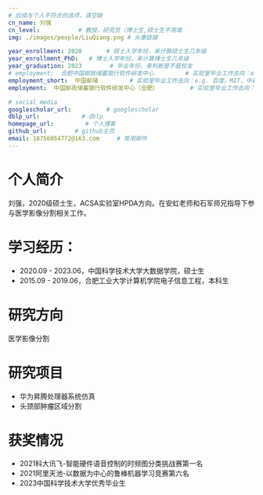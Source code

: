```yaml
---
# 后续与个人不符合的选项，请空缺
cn_name: 刘强
cn_level:           # 教授，研究员（博士生,硕士生不用填
img: ./images/people/LiuQiang.png # 头像链接

year_enrollment: 2020       # 硕士入学年份，来计算硕士生几年级
year_enrollment_PhD:   # 博士入学年份，来计算博士生几年级
year_graduation: 2023        # 毕业年份，来判断是不是校友
# employment:  合肥中国邮政储蓄银行软件研发中心         # 实验室毕业工作去向：e.g. 百度，MIT，中石化，公务员
employment_short:  中国邮储         # 实验室毕业工作去向：e.g. 百度，MIT，中石化，公务员
employment:  中国邮政储蓄银行软件研发中心（合肥）         # 实验室毕业工作去向：e.g. 百度，MIT，中石化，公务员

# social media
googlescholar_url:          # googlescholar
dblp_url:            # dblp
homepage_url:         # 个人博客
github_url:        # github主页
email: 18756054772@163.com     # 常用邮件
---
```


# 个人简介

刘强，2020级硕士生，ACSA实验室HPDA方向。在安虹老师和石军师兄指导下参与医学影像分割相关工作。

# 学习经历：

* 2020.09 - 2023.06，中国科学技术大学大数据学院，硕士生
* 2015.09 - 2019.06，合肥工业大学计算机学院电子信息工程，本科生

# 研究方向

医学影像分割

# 研究项目

* 华为昇腾处理器系统仿真
* 头颈部肿瘤区域分割

# 获奖情况

* 2021科大讯飞-智能硬件语音控制的时频图分类挑战赛第一名
* 2021阿里天池-以数据为中心的鲁棒机器学习竞赛第六名
* 2023中国科学技术大学优秀毕业生